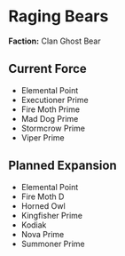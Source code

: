 # Raging Bears
**Faction:** Clan Ghost Bear
## Current Force
- Elemental Point
- Executioner Prime
- Fire Moth Prime
- Mad Dog Prime
- Stormcrow Prime
- Viper Prime
## Planned Expansion
- Elemental Point
- Fire Moth D
- Horned Owl
- Kingfisher Prime
- Kodiak
- Nova Prime
- Summoner Prime
